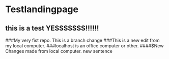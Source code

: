 # Testlandingpage
## this is a test YESSSSSSS!!!!!!
 ###My very fist repo. This is a branch change
 ###This is a new edit from my local computer.
###localhost is an office computer or other.
####$New Changes made from local computer.
new sentence
